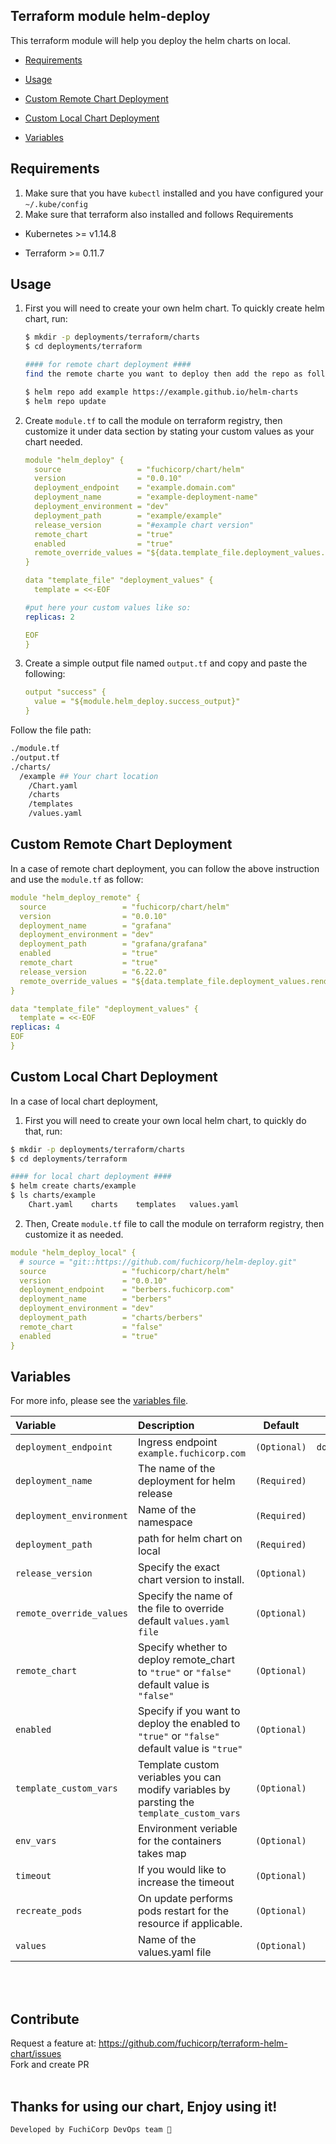 ## Terraform module helm-deploy

This terraform module will help you deploy the helm charts on local.

- [Requirements](#Requirements)

- [Usage](#usage)

- [Custom Remote Chart Deployment](#custom-remote-chart-deployment)

- [Custom Local Chart Deployment](#custom-local-chart-deployment)

- [Variables](#variables)

## Requirements
1. Make sure that you have `kubectl` installed and you have configured your `~/.kube/config` 
2. Make sure that terraform also installed and follows Requirements

  * Kubernetes  >=  v1.14.8

  * Terraform >= 0.11.7


## Usage

1. First you will need to create your own helm chart. To quickly create helm chart, run:

    ```sh
    $ mkdir -p deployments/terraform/charts  
    $ cd deployments/terraform

    #### for remote chart deployment ####
    find the remote charte you want to deploy then add the repo as follow:

    $ helm repo add example https://example.github.io/helm-charts
    $ helm repo update
    ```
2. Create `module.tf` to call the module on terraform registry, then customize it under data section by stating your custom values as your chart needed.

    ```yaml
    module "helm_deploy" {
      source                 = "fuchicorp/chart/helm"
      version                = "0.0.10"
      deployment_endpoint    = "example.domain.com"
      deployment_name        = "example-deployment-name"
      deployment_environment = "dev"
      deployment_path        = "example/example"      
      release_version        = "#example chart version"
      remote_chart           = "true"
      enabled                = "true"
      remote_override_values = "${data.template_file.deployment_values.rendered}"
    }

    data "template_file" "deployment_values" {
      template = <<-EOF

    #put here your custom values like so:
    replicas: 2
    
    EOF
    }
    ```

3. Create a simple output file named `output.tf` and copy and paste the following:

    ```yaml
    output "success" {
      value = "${module.helm_deploy.success_output}"
    }
    ```

Follow the file path: <br>

```sh
./module.tf
./output.tf
./charts/
  /example ## Your chart location 
    /Chart.yaml
    /charts
    /templates
    /values.yaml
```

## Custom Remote Chart Deployment 
In a case of remote chart deployment, you can follow the above instruction and use the `module.tf` as follow:

```yaml
module "helm_deploy_remote" {
  source                 = "fuchicorp/chart/helm"
  version                = "0.0.10"
  deployment_name        = "grafana"
  deployment_environment = "dev"
  deployment_path        = "grafana/grafana"
  enabled                = "true"
  remote_chart           = "true"
  release_version        = "6.22.0"
  remote_override_values = "${data.template_file.deployment_values.rendered}"
}

data "template_file" "deployment_values" {
  template = <<-EOF
replicas: 4
EOF
}
```
    
## Custom Local Chart Deployment 
In a case of local chart deployment, 
1. First you will need to create your own local helm chart, to quickly do that, run:

```sh
$ mkdir -p deployments/terraform/charts  
$ cd deployments/terraform

#### for local chart deployment ####
$ helm create charts/example
$ ls charts/example
    Chart.yaml    charts    templates   values.yaml
```
2. Then, Create `module.tf` file to call the module on terraform registry, then customize it as needed.

```yaml
module "helm_deploy_local" {
  # source = "git::https://github.com/fuchicorp/helm-deploy.git"
  source                 = "fuchicorp/chart/helm"
  version                = "0.0.10"
  deployment_endpoint    = "berbers.fuchicorp.com"
  deployment_name        = "berbers"
  deployment_environment = "dev"
  deployment_path        = "charts/berbers"
  remote_chart           = "false"
  enabled                = "true"
}
```


## Variables

For more info, please see the [variables file](https://github.com/fuchicorp/terraform-helm-chart/blob/master/variables.tf).

| Variable                 | Description                                                                                 | Default      | Type            |
| :----------------------- | :------------------------------------------------------------------------------------------ | :----------: | :-------------: |
| `deployment_endpoint`    | Ingress endpoint `example.fuchicorp.com`                                                    | `(Optional)` | `domain/string` |
| `deployment_name`        | The name of the deployment for helm release                                                 | `(Required)` | `string`        |
| `deployment_environment` | Name of the namespace                                                                       | `(Required)` | `string`        |
| `deployment_path`        | path for helm chart on local                                                                | `(Required)` | `string`        |
| `release_version`        | Specify the exact chart version to install.                                                 | `(Optional)` | `string`        |
| `remote_override_values` | Specify the name of the file to override default `values.yaml file`                         | `(Optional)` | `string`        |
| `remote_chart`           | Specify whether to deploy remote_chart to `"true"` or `"false"` default value is `"false"`  | `(Optional)` | `bool`          |
| `enabled`                | Specify if you want to deploy the enabled to `"true"` or `"false"` default value is `"true"`| `(Optional)` | `bool`          |
| `template_custom_vars`   | Template custom veriables you can modify variables by parsting the `template_custom_vars`   | `(Optional)` | `map`           |
| `env_vars`               | Environment veriable for the containers takes map                                           | `(Optional)` | `map`           |
| `timeout`                | If you would like to increase the timeout                                                   | `(Optional)` | `number`        |
| `recreate_pods`          | On update performs pods restart for the resource if applicable.                             | `(Optional)` | `bool`          |       
| `values`                 | Name of the values.yaml file                                                                | `(Optional)` | `string`        |

<br><br>
## Contribute
Request a feature at: https://github.com/fuchicorp/terraform-helm-chart/issues
<br> Fork and create PR
<br><br>

## Thanks for using our chart, Enjoy using it! 

```
Developed by FuchiCorp DevOps team 🙂

```